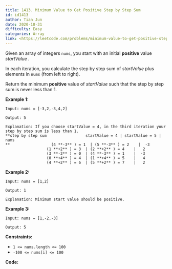 ```yaml
---
title: 1413. Minimum Value to Get Positive Step by Step Sum
id: id1413
author: Tian Jun
date: 2020-10-31
difficulty: Easy
categories: Array
link: <https://leetcode.com/problems/minimum-value-to-get-positive-step-by-step-sum/description/>
---
```


Given an array of integers `nums`, you start with an initial **positive**
value _startValue_ _._

In each iteration, you calculate the step by step sum of _startValue_  plus
elements in `nums` (from left to right).

Return the minimum **positive** value of  _startValue_ such that the step by
step sum is never less than 1.



**Example 1:**
            
	Input: nums = [-3,2,-3,4,2]    
	Output: 5    
	Explanation: If you choose startValue = 4, in the third iteration your step by step sum is less than 1.    **step by step sum                 startValue = 4 | startValue = 5 | nums    **                  (4 **-3** ) = 1  | (5 **-3** ) = 2    |  -3                      (1 **+2** ) = 3  | (2 **+2** ) = 4    |   2                      (3 **-3** ) = 0  | (4 **-3** ) = 1    |  -3                      (0 **+4** ) = 4  | (1 **+4** ) = 5    |   4                      (4 **+2** ) = 6  | (5 **+2** ) = 7    |   2    

**Example 2:**
            
	Input: nums = [1,2]    
	Output: 1    
	Explanation: Minimum start value should be positive.     

**Example 3:**
            
	Input: nums = [1,-2,-3]    
	Output: 5    



**Constraints:**

  * `1 <= nums.length <= 100`
  * `-100 <= nums[i] <= 100`


**Code:**
